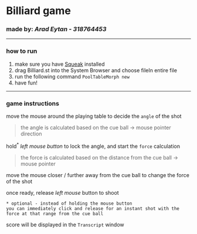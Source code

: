 
# **Billiard game**

### **made by**: *Arad Eytan - 318764453*
---
### **how to run**
1. make sure you have [Squeak](https://squeak.org) installed
2. drag Billiard.st into the System Browser and choose fileIn entire file
3. run the following command `PoolTableMorph new`
4. have fun!
---
### **game instructions**
move the mouse around the playing table to decide the `angle` of the shot
> the angle is calculated based on the cue ball -> mouse pointer direction

hold<sup>*</sup> *left mouse button* to lock the angle, and start the `force` calculation
> the force is calculated based on the distance from the cue ball -> mouse pointer

move the mouse closer / further away from the cue ball to change the force of the shot

once ready, release *left mouse* button to shoot
	
	* optional - instead of holding the mouse button
	you can immediately click and release for an instant shot with the force at that range from the cue ball
score will be displayed in the `Transcript` window